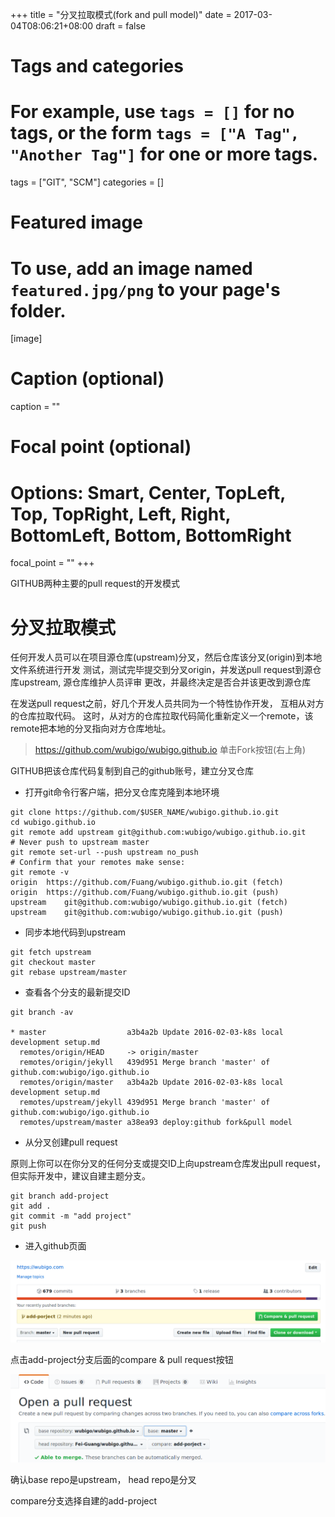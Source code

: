 +++
title = "分叉拉取模式(fork and pull model)"
date = 2017-03-04T08:06:21+08:00
draft = false

# Tags and categories
# For example, use `tags = []` for no tags, or the form `tags = ["A Tag", "Another Tag"]` for one or more tags.
tags = ["GIT", "SCM"]
categories = []

# Featured image
# To use, add an image named `featured.jpg/png` to your page's folder. 
[image]
  # Caption (optional)
  caption = ""

  # Focal point (optional)
  # Options: Smart, Center, TopLeft, Top, TopRight, Left, Right, BottomLeft, Bottom, BottomRight
  focal_point = ""
+++

GITHUB两种主要的pull request的开发模式

# 分叉拉取模式

任何开发人员可以在项目源仓库(upstream)分叉，然后仓库该分叉(origin)到本地文件系统进行开发
测试，测试完毕提交到分叉origin，并发送pull request到源仓库upstream, 源仓库维护人员评审
更改，并最终决定是否合并该更改到源仓库

在发送pull request之前，好几个开发人员共同为一个特性协作开发， 互相从对方的仓库拉取代码。
这时，从对方的仓库拉取代码简化重新定义一个remote，该remote把本地的分叉指向对方仓库地址。


>https://github.com/wubigo/wubigo.github.io 单击Fork按钮(右上角)

GITHUB把该仓库代码复制到自己的github账号，建立分叉仓库

  + 打开git命令行客户端，把分叉仓库克隆到本地环境

```
git clone https://github.com/$USER_NAME/wubigo.github.io.git
cd wubigo.github.io
git remote add upstream git@github.com:wubigo/wubigo.github.io.git
# Never push to upstream master
git remote set-url --push upstream no_push
# Confirm that your remotes make sense:
git remote -v
origin	https://github.com/Fuang/wubigo.github.io.git (fetch)
origin	https://github.com/Fuang/wubigo.github.io.git (push)
upstream	git@github.com:wubigo/wubigo.github.io.git (fetch)
upstream	git@github.com:wubigo/wubigo.github.io.git (push)
```

+ 同步本地代码到upstream

```
git fetch upstream
git checkout master
git rebase upstream/master
```

+ 查看各个分支的最新提交ID

```
git branch -av

* master                  a3b4a2b Update 2016-02-03-k8s local development setup.md
  remotes/origin/HEAD     -> origin/master
  remotes/origin/jekyll   439d951 Merge branch 'master' of github.com:wubigo/igo.github.io
  remotes/origin/master   a3b4a2b Update 2016-02-03-k8s local development setup.md
  remotes/upstream/jekyll 439d951 Merge branch 'master' of github.com:wubigo/igo.github.io
  remotes/upstream/master a38ea93 deploy:github fork&pull model
```

+ 从分叉创建pull request 

原则上你可以在你分叉的任何分支或提交ID上向upstream仓库发出pull request， 
但实际开发中，建议自建主题分支。

```
git branch add-project
git add .
git commit -m "add project"
git push

```

+ 进入github页面

![](./add-project.png)

点击add-project分支后面的compare & pull request按钮

![](./open-pull.png)

确认base repo是upstream， head repo是分叉

compare分支选择自建的add-project












